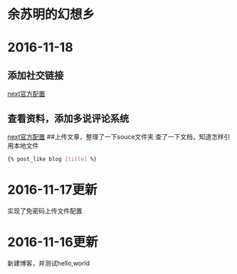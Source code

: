 # 余苏明的幻想乡

# 2016-11-18
## 添加社交链接
[next官方配置](https://github.com/iissnan/hexo-theme-next/wiki/%E8%AE%BE%E7%BD%AE%E4%BE%A7%E8%BE%B9%E6%A0%8F%E7%A4%BE%E4%BA%A4%E9%93%BE%E6%8E%A5:)
## 查看资料，添加多说评论系统
[next官方配置](http://theme-next.iissnan.com/third-party-services.html)
##上传文章，整理了一下souce文件夹
查了一下文档，知道怎样引用本地文件
```bash
{% post_like blog [title] %}
```
# 2016-11-17更新
实现了免密码上传文件配置
# 2016-11-16更新
新建博客，并测试hello,world
